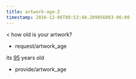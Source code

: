 ```yaml
---
title: artwork-age-2
timestamp: 2016-12-06T08:53:40.209056083-06:00
---
```


< how old is your artwork?
* request/artwork_age

its [95](number/artwork#age) years old
* provide/artwork_age
